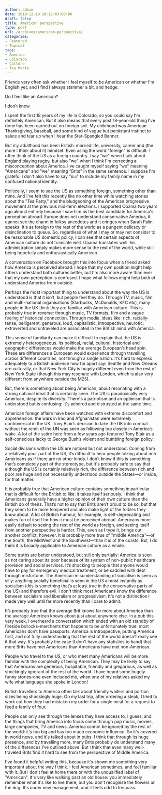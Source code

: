 ```yaml
---
author: admin
date: 2010-12-19 18:12:03+00:00
draft: false
title: American perspective
type: post
url: /archives/american-perspective/
categories:
- Featured
- Topical
tags:
- America
- Colorado
- Culture
- Tea Party
---
```


Friends very often ask whether I feel myself to be American or whether I'm English yet; and I find I always stammer a bit, and hedge.

Do I feel like an American?

I don't know.

I spent the first 18 years of my life in Colorado, so you could say I'm definitely American. But it also means that every post 18-year-old thing I've done has been carried out on foreign soil. My childhood was American: Thanksgiving, baseball, and some kind of vague but persistant instinct to salute and tear up when I hear the Star-Spangled Banner.

But my adulthood has been British: married life, university, career and (the more I think about it) mindset. Even using the word "foreign" is difficult: I often think of the US as a foreign country. I say "we" when I talk about England playing rugby, but also "we" when I think I'm correcting a misconception about America. I've caught myself saying "we" meaning "Americans" and "we" meaning "Brits" in the same sentence. I suppose I'm grateful I don't also have to say "oui" to include my family name in my confused national identity.

Politically, I seem to see the US as something foreign, something other than mine. And I've felt this recently like no other time while watching stories about the "Tea Party," and the bludgeoning of the American progressive movement at the previous mid-term elections. I supported Obama two years ago almost entirely because I saw him as the best candidate for America's perception abroad. Europe does not understand conservative America, it cannot see the charm in folksy anecdotes and it cringes when Sarah Palin speaks. It's as foreign to the rest of the world as a pungent delicacy or disinclination to queue. So, regardless of what I may or may not consider to be reasonable US domestic policy, I can see that certain aspects of American culture do not translate well. Obama translates well: his administration simply makes more sense to the rest of the world, while still being hopefully and enthusiastically American.

A conversation on Facebook brought this into focus when a friend asked how America is perceived abroad. I hope that my own position might help others understand both cultures better, but I'm also more aware than ever that my own perception is confused. I hope what follows might help both of understand America from outside.

Perhaps the most important thing to understand about the way the US is understood is that it isn’t, but people feel they do. Through TV, music, film and multi-national organisations (Starbucks, McDonalds, KFC etc), many people in the UK think they are familiar with American culture. This is probably true in reverse: through music, TV formats, film and a vague feeling of historical connection. Through media, ideas like: rich, racially-tense, belligerent, generous, loud, capitalistic, introspective, neurotic, extraverted and untraveled are associated in the British mind with America.

This sense of familiarity can make it difficult to explain that the US is extremely heterogeneous. Its political, racial, cultural, historical and geographic differences would make the average European’s head spin. These are differences a European would experience through travelling across different countries, not through a single nation. It’s hard to express adequately to a British audience how far apart say: Seattle and New Orleans are culturally, or that New York City is hugely different even from the rest of New York State (though this may resonate with London, which is also very different from anywhere outside the M25).

But, there is something about being American, about resonating with a strong national ideal that is certainly seen. The US is paradoxically very American, despite its diversity. There's a patriotism and an optimism that is understood but is confusing: it's admired and distrusted at the same time.

American foreign affairs have been watched with extreme discomfort and apprehension: the wars in Iraq and Afghanistan were extremely controversial in the UK. Tony Blair’s decision to take the UK into combat without the remit of the UN was seen as following too closely in America’s wake. A lot of the satire here from a few years ago featured Tony Blair as a self-conscious lacky to George Bush’s violent and bumbling foreign policy.

Social divisions within the US are noticed but not understood. Coming from a relatively poor part of the US, it’s difficult to hear people talking about rich Americans as if there are no other kinds. I don’t know if this is something that’s completely part of the stereotype, but it's probably safe to say that although the US is certainly relatively rich, the difference between rich and poor are huge and not necessarily understood outside the States—or inside, for that matter.

It is probably true that American culture contains something in particular that is difficult for the British to like: it takes itself seriously. I think that Americans generally have a higher opinion of their own culture than the British do of theirs. That’s not to say that Brits aren’t proud to be so, but that they seem to be more tempered and also make light of the foibles they know about. A lot of British humour, for example, is self-deprecating and makes fun of itself for how it must be perceived abroad. Americans more easily default to seeing the rest of the world as foreign, and seeing itself from another perspective is harder. This, even as I type it, brings out another conflict, however. It is probably more true of "middle America"—of the South, the MidWest and the Southwest—than it is of the coasts. But, I do think it is broadly applicable to American culture as a whole.

Some truths are better understood, but still only partially: America is seen as not caring about its poor because of its system of non-public healthcare provision and social services. It’s shocking to people that anyone would have to pay for emergency medical treatment, or be saddled with debt through misfortune. The American misunderstanding of socialism is seen as silly: anything socially beneficial is seen in the US almost instantly as socialism (this is something that’s at least true in the conservative parts of the US) and therefore evil. I don't think most Americans know the difference between socialism and liberalism or progressivism. It's not a distinction I made very well until far more recently than I care to admit.

It’s probably true that the average Brit knows far more about America than the average American knows about just about anywhere else. In a pub this very week, I overheard a conversation which ended with an old standby of fireside bollocks-merchants that happens to be unfortunately true: most Americans don’t have passports. America is introspective, putting America first, and not fully understanding that the rest of the world doesn't really see it that way. It's probably the case (I don't have any statistics to hand) that more Brits have met Americans than Americans have met non-American.

People who travel to the US, or who meet many Americans will be more familiar with the complexity of being American. They may be likely to say that Americans are generous, hospitable, friendly and gregarious, as well as shockingly ignorant of the rest of the world. I have heard some hugely funny stories-one even included me, when one of my relatives asked my wife what language she spoke in London!

British travellers to America often talk about friendly waiters and portion sizes being shockingly huge. On my last trip, after ordering a steak, I tried to work out how they had mistaken my order for a single meal for a request to feed a family of four.

People can only see through the lenses they have access to, I guess, and the things that bring America into focus come through pop music, movies, large companies, TV and news. America cannot be ignored by the rest of the world: it's too big and has too much economic influence. So it's covered in world news, and it's talked about in pubs. I think that through its huge presence, and by travelling more, many Brits probably do understand many of the differences I've outlined above. But I think that even many well-traveled Brits find it hard to see from the perspective of Middle America.

I've found it helpful writing this, because it's shown me something very important about the way I think. I feel American sometimes, and feel familiar with it. But I don't feel at home there or with the unqualified label of "American". It's very like walking past an old house: you immediately remember what it's like to live there, but you don't recognise the flowers or the dog. It's under new management, and it feels odd to trespass.

